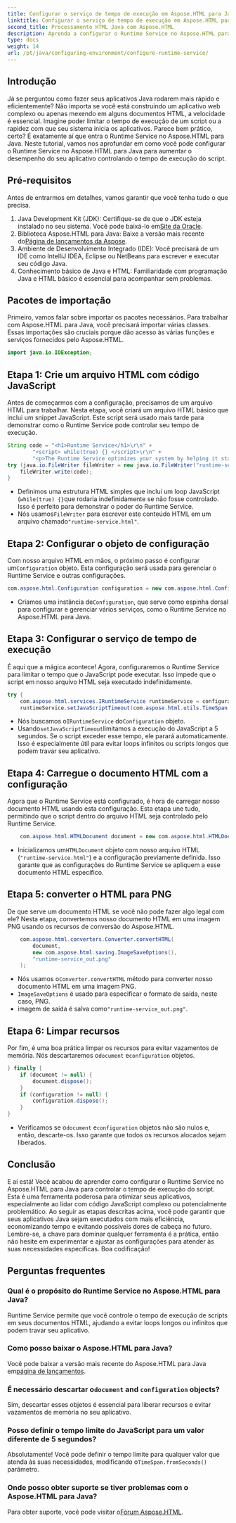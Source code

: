 ```yaml
---
title: Configurar o serviço de tempo de execução em Aspose.HTML para Java
linktitle: Configurar o serviço de tempo de execução em Aspose.HTML para Java
second_title: Processamento HTML Java com Aspose.HTML
description: Aprenda a configurar o Runtime Service no Aspose.HTML para Java para otimizar a execução de scripts, evitando loops infinitos e melhorando o desempenho do aplicativo.
type: docs
weight: 14
url: /pt/java/configuring-environment/configure-runtime-service/
---
```

## Introdução
Já se perguntou como fazer seus aplicativos Java rodarem mais rápido e eficientemente? Não importa se você está construindo um aplicativo web complexo ou apenas mexendo em alguns documentos HTML, a velocidade é essencial. Imagine poder limitar o tempo de execução de um script ou a rapidez com que seu sistema inicia os aplicativos. Parece bem prático, certo? É exatamente aí que entra o Runtime Service no Aspose.HTML para Java. Neste tutorial, vamos nos aprofundar em como você pode configurar o Runtime Service no Aspose.HTML para Java para aumentar o desempenho do seu aplicativo controlando o tempo de execução do script.
## Pré-requisitos
Antes de entrarmos em detalhes, vamos garantir que você tenha tudo o que precisa. 
1.  Java Development Kit (JDK): Certifique-se de que o JDK esteja instalado no seu sistema. Você pode baixá-lo em[Site da Oracle](https://www.oracle.com/java/technologies/javase-downloads.html).
2.  Biblioteca Aspose.HTML para Java: Baixe a versão mais recente do[Página de lançamentos da Aspose](https://releases.aspose.com/html/java/). 
3. Ambiente de Desenvolvimento Integrado (IDE): Você precisará de um IDE como IntelliJ IDEA, Eclipse ou NetBeans para escrever e executar seu código Java.
4. Conhecimento básico de Java e HTML: Familiaridade com programação Java e HTML básico é essencial para acompanhar sem problemas.

## Pacotes de importação
Primeiro, vamos falar sobre importar os pacotes necessários. Para trabalhar com Aspose.HTML para Java, você precisará importar várias classes. Essas importações são cruciais porque dão acesso às várias funções e serviços fornecidos pelo Aspose.HTML.
```java
import java.io.IOException;
```

## Etapa 1: Crie um arquivo HTML com código JavaScript
Antes de começarmos com a configuração, precisamos de um arquivo HTML para trabalhar. Nesta etapa, você criará um arquivo HTML básico que inclui um snippet JavaScript. Este script será usado mais tarde para demonstrar como o Runtime Service pode controlar seu tempo de execução.
```java
String code = "<h1>Runtime Service</h1>\r\n" +
		"<script> while(true) {} </script>\r\n" +
		"<p>The Runtime Service optimizes your system by helping it start apps and programs faster.</p>\r\n";
try (java.io.FileWriter fileWriter = new java.io.FileWriter("runtime-service.html")) {
	fileWriter.write(code);
}
```

- Definimos uma estrutura HTML simples que inclui um loop JavaScript (`while(true) {}`que rodaria indefinidamente se não fosse controlado. Isso é perfeito para demonstrar o poder do Runtime Service.
-  Nós usamos`FileWriter` para escrever este conteúdo HTML em um arquivo chamado`"runtime-service.html"`.
## Etapa 2: Configurar o objeto de configuração
 Com nosso arquivo HTML em mãos, o próximo passo é configurar um`Configuration` objeto. Esta configuração será usada para gerenciar o Runtime Service e outras configurações.
```java
com.aspose.html.Configuration configuration = new com.aspose.html.Configuration();
```

-  Criamos uma instância de`Configuration`, que serve como espinha dorsal para configurar e gerenciar vários serviços, como o Runtime Service no Aspose.HTML para Java.
## Etapa 3: Configurar o serviço de tempo de execução
É aqui que a mágica acontece! Agora, configuraremos o Runtime Service para limitar o tempo que o JavaScript pode executar. Isso impede que o script em nosso arquivo HTML seja executado indefinidamente.
```java
try {
	com.aspose.html.services.IRuntimeService runtimeService = configuration.getService(com.aspose.html.services.IRuntimeService.class);
	runtimeService.setJavaScriptTimeout(com.aspose.html.utils.TimeSpan.fromSeconds(5));
```

-  Nós buscamos o`IRuntimeService` do`Configuration` objeto.
-  Usando`setJavaScriptTimeout`limitamos a execução do JavaScript a 5 segundos. Se o script exceder esse tempo, ele parará automaticamente. Isso é especialmente útil para evitar loops infinitos ou scripts longos que podem travar seu aplicativo.
## Etapa 4: Carregue o documento HTML com a configuração
Agora que o Runtime Service está configurado, é hora de carregar nosso documento HTML usando esta configuração. Esta etapa une tudo, permitindo que o script dentro do arquivo HTML seja controlado pelo Runtime Service.
```java
	com.aspose.html.HTMLDocument document = new com.aspose.html.HTMLDocument("runtime-service.html", configuration);
```

-  Inicializamos um`HTMLDocument` objeto com nosso arquivo HTML (`"runtime-service.html"`) e a configuração previamente definida. Isso garante que as configurações do Runtime Service se apliquem a esse documento HTML específico.
## Etapa 5: converter o HTML para PNG
De que serve um documento HTML se você não pode fazer algo legal com ele? Nesta etapa, convertemos nosso documento HTML em uma imagem PNG usando os recursos de conversão do Aspose.HTML.
```java
	com.aspose.html.converters.Converter.convertHTML(
		document,
		new com.aspose.html.saving.ImageSaveOptions(),
		"runtime-service_out.png"
	);
```

-  Nós usamos o`Converter.convertHTML` método para converter nosso documento HTML em uma imagem PNG.
- `ImageSaveOptions` é usado para especificar o formato de saída, neste caso, PNG.
-  imagem de saída é salva como`"runtime-service_out.png"`.
## Etapa 6: Limpar recursos
 Por fim, é uma boa prática limpar os recursos para evitar vazamentos de memória. Nós descartaremos o`document` e`configuration` objetos.
```java
} finally {
	if (document != null) {
		document.dispose();
	}
	if (configuration != null) {
		configuration.dispose();
	}
}
```

-  Verificamos se o`document` e`configuration` objetos não são nulos e, então, descarte-os. Isso garante que todos os recursos alocados sejam liberados.

## Conclusão
E aí está! Você acabou de aprender como configurar o Runtime Service no Aspose.HTML para Java para controlar o tempo de execução do script. Esta é uma ferramenta poderosa para otimizar seus aplicativos, especialmente ao lidar com código JavaScript complexo ou potencialmente problemático. Ao seguir as etapas descritas acima, você pode garantir que seus aplicativos Java sejam executados com mais eficiência, economizando tempo e evitando possíveis dores de cabeça no futuro. Lembre-se, a chave para dominar qualquer ferramenta é a prática, então não hesite em experimentar e ajustar as configurações para atender às suas necessidades específicas. Boa codificação!
## Perguntas frequentes
### Qual é o propósito do Runtime Service no Aspose.HTML para Java?  
Runtime Service permite que você controle o tempo de execução de scripts em seus documentos HTML, ajudando a evitar loops longos ou infinitos que podem travar seu aplicativo.
### Como posso baixar o Aspose.HTML para Java?  
 Você pode baixar a versão mais recente do Aspose.HTML para Java em[página de lançamentos](https://releases.aspose.com/html/java/).
###  É necessário descartar o`document` and `configuration` objects?  
Sim, descartar esses objetos é essencial para liberar recursos e evitar vazamentos de memória no seu aplicativo.
### Posso definir o tempo limite do JavaScript para um valor diferente de 5 segundos?  
 Absolutamente! Você pode definir o tempo limite para qualquer valor que atenda às suas necessidades, modificando o`TimeSpan.fromSeconds()` parâmetro.
### Onde posso obter suporte se tiver problemas com o Aspose.HTML para Java?  
 Para obter suporte, você pode visitar o[Fórum Aspose.HTML](https://forum.aspose.com/c/html/29).